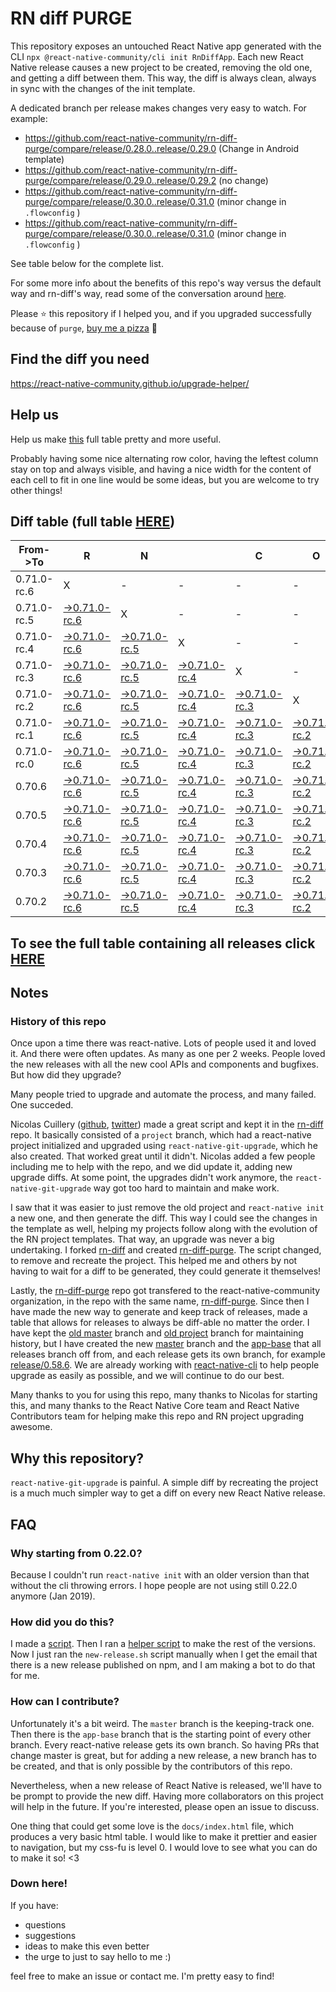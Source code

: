 # RN diff PURGE

This repository exposes an untouched React Native app generated with the CLI
`npx @react-native-community/cli init RnDiffApp`. Each new React Native release causes a new project to be created, removing the old one, and getting a diff between them. This way, the diff is always clean, always in sync with the changes of the init template.

A dedicated branch per release makes changes very easy
to watch. For example:

* https://github.com/react-native-community/rn-diff-purge/compare/release/0.28.0..release/0.29.0
(Change in Android template)
* https://github.com/react-native-community/rn-diff-purge/compare/release/0.29.0..release/0.29.2
(no change)
* https://github.com/react-native-community/rn-diff-purge/compare/release/0.30.0..release/0.31.0
(minor change in `.flowconfig` )
* https://github.com/react-native-community/rn-diff-purge/compare/release/0.30.0..release/0.31.0
(minor change in `.flowconfig` )

See table below for the complete list.

For some more info about the benefits of this repo's way versus the default way and rn-diff's way, read some of the conversation around [here](https://github.com/react-native-community/discussions-and-proposals/issues/68#issuecomment-452227478).

Please :star: this repository if I helped you, and if you upgraded successfully because of `purge`, [buy me a pizza](https://www.buymeacoffee.com/pvinis) :pizza:

## Find the diff you need
https://react-native-community.github.io/upgrade-helper/

## Help us
Help us make [this](https://react-native-community.github.io/rn-diff-purge) full table pretty and more useful.

Probably having some nice alternating row color, having the leftest column stay on top and always visible, and having a nice width for the content of each cell to fit in one line would be some ideas, but you are welcome to try other things!

## Diff table (full table [HERE](https://react-native-community.github.io/rn-diff-purge/))

| From->To    | R                                                                                                                         | N                                                                                                                         |                                                                                                                           | C                                                                                                                         | O                                                                                                                         | R                                                                                                                         | E                                                                                                                    |                                                                                                            | T                                                                                                          | E                                                                                                          | A                                                                                                          | M |
| ----------- | ------------------------------------------------------------------------------------------------------------------------- | ------------------------------------------------------------------------------------------------------------------------- | ------------------------------------------------------------------------------------------------------------------------- | ------------------------------------------------------------------------------------------------------------------------- | ------------------------------------------------------------------------------------------------------------------------- | ------------------------------------------------------------------------------------------------------------------------- | -------------------------------------------------------------------------------------------------------------------- | ---------------------------------------------------------------------------------------------------------- | ---------------------------------------------------------------------------------------------------------- | ---------------------------------------------------------------------------------------------------------- | ---------------------------------------------------------------------------------------------------------- | - |
| 0.71.0-rc.6 | X                                                                                                                         | -                                                                                                                         | -                                                                                                                         | -                                                                                                                         | -                                                                                                                         | -                                                                                                                         | -                                                                                                                    | -                                                                                                          | -                                                                                                          | -                                                                                                          | -                                                                                                          | - |
| 0.71.0-rc.5 | [->0.71.0-rc.6](https://github.com/react-native-community/rn-diff-purge/compare/release/0.71.0-rc.5..release/0.71.0-rc.6) | X                                                                                                                         | -                                                                                                                         | -                                                                                                                         | -                                                                                                                         | -                                                                                                                         | -                                                                                                                    | -                                                                                                          | -                                                                                                          | -                                                                                                          | -                                                                                                          | - |
| 0.71.0-rc.4 | [->0.71.0-rc.6](https://github.com/react-native-community/rn-diff-purge/compare/release/0.71.0-rc.4..release/0.71.0-rc.6) | [->0.71.0-rc.5](https://github.com/react-native-community/rn-diff-purge/compare/release/0.71.0-rc.4..release/0.71.0-rc.5) | X                                                                                                                         | -                                                                                                                         | -                                                                                                                         | -                                                                                                                         | -                                                                                                                    | -                                                                                                          | -                                                                                                          | -                                                                                                          | -                                                                                                          | - |
| 0.71.0-rc.3 | [->0.71.0-rc.6](https://github.com/react-native-community/rn-diff-purge/compare/release/0.71.0-rc.3..release/0.71.0-rc.6) | [->0.71.0-rc.5](https://github.com/react-native-community/rn-diff-purge/compare/release/0.71.0-rc.3..release/0.71.0-rc.5) | [->0.71.0-rc.4](https://github.com/react-native-community/rn-diff-purge/compare/release/0.71.0-rc.3..release/0.71.0-rc.4) | X                                                                                                                         | -                                                                                                                         | -                                                                                                                         | -                                                                                                                    | -                                                                                                          | -                                                                                                          | -                                                                                                          | -                                                                                                          | - |
| 0.71.0-rc.2 | [->0.71.0-rc.6](https://github.com/react-native-community/rn-diff-purge/compare/release/0.71.0-rc.2..release/0.71.0-rc.6) | [->0.71.0-rc.5](https://github.com/react-native-community/rn-diff-purge/compare/release/0.71.0-rc.2..release/0.71.0-rc.5) | [->0.71.0-rc.4](https://github.com/react-native-community/rn-diff-purge/compare/release/0.71.0-rc.2..release/0.71.0-rc.4) | [->0.71.0-rc.3](https://github.com/react-native-community/rn-diff-purge/compare/release/0.71.0-rc.2..release/0.71.0-rc.3) | X                                                                                                                         | -                                                                                                                         | -                                                                                                                    | -                                                                                                          | -                                                                                                          | -                                                                                                          | -                                                                                                          | - |
| 0.71.0-rc.1 | [->0.71.0-rc.6](https://github.com/react-native-community/rn-diff-purge/compare/release/0.71.0-rc.1..release/0.71.0-rc.6) | [->0.71.0-rc.5](https://github.com/react-native-community/rn-diff-purge/compare/release/0.71.0-rc.1..release/0.71.0-rc.5) | [->0.71.0-rc.4](https://github.com/react-native-community/rn-diff-purge/compare/release/0.71.0-rc.1..release/0.71.0-rc.4) | [->0.71.0-rc.3](https://github.com/react-native-community/rn-diff-purge/compare/release/0.71.0-rc.1..release/0.71.0-rc.3) | [->0.71.0-rc.2](https://github.com/react-native-community/rn-diff-purge/compare/release/0.71.0-rc.1..release/0.71.0-rc.2) | X                                                                                                                         | -                                                                                                                    | -                                                                                                          | -                                                                                                          | -                                                                                                          | -                                                                                                          | - |
| 0.71.0-rc.0 | [->0.71.0-rc.6](https://github.com/react-native-community/rn-diff-purge/compare/release/0.71.0-rc.0..release/0.71.0-rc.6) | [->0.71.0-rc.5](https://github.com/react-native-community/rn-diff-purge/compare/release/0.71.0-rc.0..release/0.71.0-rc.5) | [->0.71.0-rc.4](https://github.com/react-native-community/rn-diff-purge/compare/release/0.71.0-rc.0..release/0.71.0-rc.4) | [->0.71.0-rc.3](https://github.com/react-native-community/rn-diff-purge/compare/release/0.71.0-rc.0..release/0.71.0-rc.3) | [->0.71.0-rc.2](https://github.com/react-native-community/rn-diff-purge/compare/release/0.71.0-rc.0..release/0.71.0-rc.2) | [->0.71.0-rc.1](https://github.com/react-native-community/rn-diff-purge/compare/release/0.71.0-rc.0..release/0.71.0-rc.1) | X                                                                                                                    | -                                                                                                          | -                                                                                                          | -                                                                                                          | -                                                                                                          | - |
| 0.70.6      | [->0.71.0-rc.6](https://github.com/react-native-community/rn-diff-purge/compare/release/0.70.6..release/0.71.0-rc.6)      | [->0.71.0-rc.5](https://github.com/react-native-community/rn-diff-purge/compare/release/0.70.6..release/0.71.0-rc.5)      | [->0.71.0-rc.4](https://github.com/react-native-community/rn-diff-purge/compare/release/0.70.6..release/0.71.0-rc.4)      | [->0.71.0-rc.3](https://github.com/react-native-community/rn-diff-purge/compare/release/0.70.6..release/0.71.0-rc.3)      | [->0.71.0-rc.2](https://github.com/react-native-community/rn-diff-purge/compare/release/0.70.6..release/0.71.0-rc.2)      | [->0.71.0-rc.1](https://github.com/react-native-community/rn-diff-purge/compare/release/0.70.6..release/0.71.0-rc.1)      | [->0.71.0-rc.0](https://github.com/react-native-community/rn-diff-purge/compare/release/0.70.6..release/0.71.0-rc.0) | X                                                                                                          | -                                                                                                          | -                                                                                                          | -                                                                                                          | - |
| 0.70.5      | [->0.71.0-rc.6](https://github.com/react-native-community/rn-diff-purge/compare/release/0.70.5..release/0.71.0-rc.6)      | [->0.71.0-rc.5](https://github.com/react-native-community/rn-diff-purge/compare/release/0.70.5..release/0.71.0-rc.5)      | [->0.71.0-rc.4](https://github.com/react-native-community/rn-diff-purge/compare/release/0.70.5..release/0.71.0-rc.4)      | [->0.71.0-rc.3](https://github.com/react-native-community/rn-diff-purge/compare/release/0.70.5..release/0.71.0-rc.3)      | [->0.71.0-rc.2](https://github.com/react-native-community/rn-diff-purge/compare/release/0.70.5..release/0.71.0-rc.2)      | [->0.71.0-rc.1](https://github.com/react-native-community/rn-diff-purge/compare/release/0.70.5..release/0.71.0-rc.1)      | [->0.71.0-rc.0](https://github.com/react-native-community/rn-diff-purge/compare/release/0.70.5..release/0.71.0-rc.0) | [->0.70.6](https://github.com/react-native-community/rn-diff-purge/compare/release/0.70.5..release/0.70.6) | X                                                                                                          | -                                                                                                          | -                                                                                                          | - |
| 0.70.4      | [->0.71.0-rc.6](https://github.com/react-native-community/rn-diff-purge/compare/release/0.70.4..release/0.71.0-rc.6)      | [->0.71.0-rc.5](https://github.com/react-native-community/rn-diff-purge/compare/release/0.70.4..release/0.71.0-rc.5)      | [->0.71.0-rc.4](https://github.com/react-native-community/rn-diff-purge/compare/release/0.70.4..release/0.71.0-rc.4)      | [->0.71.0-rc.3](https://github.com/react-native-community/rn-diff-purge/compare/release/0.70.4..release/0.71.0-rc.3)      | [->0.71.0-rc.2](https://github.com/react-native-community/rn-diff-purge/compare/release/0.70.4..release/0.71.0-rc.2)      | [->0.71.0-rc.1](https://github.com/react-native-community/rn-diff-purge/compare/release/0.70.4..release/0.71.0-rc.1)      | [->0.71.0-rc.0](https://github.com/react-native-community/rn-diff-purge/compare/release/0.70.4..release/0.71.0-rc.0) | [->0.70.6](https://github.com/react-native-community/rn-diff-purge/compare/release/0.70.4..release/0.70.6) | [->0.70.5](https://github.com/react-native-community/rn-diff-purge/compare/release/0.70.4..release/0.70.5) | X                                                                                                          | -                                                                                                          | - |
| 0.70.3      | [->0.71.0-rc.6](https://github.com/react-native-community/rn-diff-purge/compare/release/0.70.3..release/0.71.0-rc.6)      | [->0.71.0-rc.5](https://github.com/react-native-community/rn-diff-purge/compare/release/0.70.3..release/0.71.0-rc.5)      | [->0.71.0-rc.4](https://github.com/react-native-community/rn-diff-purge/compare/release/0.70.3..release/0.71.0-rc.4)      | [->0.71.0-rc.3](https://github.com/react-native-community/rn-diff-purge/compare/release/0.70.3..release/0.71.0-rc.3)      | [->0.71.0-rc.2](https://github.com/react-native-community/rn-diff-purge/compare/release/0.70.3..release/0.71.0-rc.2)      | [->0.71.0-rc.1](https://github.com/react-native-community/rn-diff-purge/compare/release/0.70.3..release/0.71.0-rc.1)      | [->0.71.0-rc.0](https://github.com/react-native-community/rn-diff-purge/compare/release/0.70.3..release/0.71.0-rc.0) | [->0.70.6](https://github.com/react-native-community/rn-diff-purge/compare/release/0.70.3..release/0.70.6) | [->0.70.5](https://github.com/react-native-community/rn-diff-purge/compare/release/0.70.3..release/0.70.5) | [->0.70.4](https://github.com/react-native-community/rn-diff-purge/compare/release/0.70.3..release/0.70.4) | X                                                                                                          | - |
| 0.70.2      | [->0.71.0-rc.6](https://github.com/react-native-community/rn-diff-purge/compare/release/0.70.2..release/0.71.0-rc.6)      | [->0.71.0-rc.5](https://github.com/react-native-community/rn-diff-purge/compare/release/0.70.2..release/0.71.0-rc.5)      | [->0.71.0-rc.4](https://github.com/react-native-community/rn-diff-purge/compare/release/0.70.2..release/0.71.0-rc.4)      | [->0.71.0-rc.3](https://github.com/react-native-community/rn-diff-purge/compare/release/0.70.2..release/0.71.0-rc.3)      | [->0.71.0-rc.2](https://github.com/react-native-community/rn-diff-purge/compare/release/0.70.2..release/0.71.0-rc.2)      | [->0.71.0-rc.1](https://github.com/react-native-community/rn-diff-purge/compare/release/0.70.2..release/0.71.0-rc.1)      | [->0.71.0-rc.0](https://github.com/react-native-community/rn-diff-purge/compare/release/0.70.2..release/0.71.0-rc.0) | [->0.70.6](https://github.com/react-native-community/rn-diff-purge/compare/release/0.70.2..release/0.70.6) | [->0.70.5](https://github.com/react-native-community/rn-diff-purge/compare/release/0.70.2..release/0.70.5) | [->0.70.4](https://github.com/react-native-community/rn-diff-purge/compare/release/0.70.2..release/0.70.4) | [->0.70.3](https://github.com/react-native-community/rn-diff-purge/compare/release/0.70.2..release/0.70.3) | X |

## To see the full table containing all releases click [HERE](https://react-native-community.github.io/rn-diff-purge/)

## Notes

### History of this repo

Once upon a time there was react-native. Lots of people used it and loved it. And there were often updates. As many as one per 2 weeks. People loved the new releases with all the new cool APIs and components and bugfixes. But how did they upgrade?

Many people tried to upgrade and automate the process, and many failed. One succeded.

Nicolas Cuillery ([github](https://github.com/ncuillery), [twitter](https://twitter.com/ncuillery)) made a great script and kept it in the [rn-diff](https://github.com/ncuillery/rn-diff) repo. It basically consisted of a `project` branch, which had a react-native project initialized and upgraded using `react-native-git-upgrade`, which he also created. That worked great until it didn't. Nicolas added a few people including me to help with the repo, and we did update it, adding new upgrade diffs. At some point, the upgrades didn't work anymore, the `react-native-git-upgrade` way got too hard to maintain and make work.

I saw that it was easier to just remove the old project and `react-native init` a new one, and then generate the diff. This way I could see the changes in the template as well, helping my projects follow along with the evolution of the RN project templates. That way, an upgrade was never a big undertaking. I forked [rn-diff](https://github.com/ncuillery/rn-diff) and created [rn-diff-purge](https://github.com/react-native-community/rn-diff-purge). The script changed, to remove and recreate the project. This helped me and others by not having to wait for a diff to be generated, they could generate it themselves!

Lastly, the [rn-diff-purge](https://github.com/react-native-community/rn-diff-purge) repo got transfered to the react-native-community organization, in the repo with the same name, [rn-diff-purge](https://github.com/react-native-community/rn-diff-purge). Since then I have made the new way to generate and keep track of releases, made a table that allows for releases to always be diff-able no matter the order. I have kept the [old master](https://github.com/react-native-community/rn-diff-purge/tree/old/master) branch and [old project](https://github.com/react-native-community/rn-diff-purge/tree/old/project) branch for maintaining history, but I have created the new [master](https://github.com/react-native-community/rn-diff-purge/tree/master) branch and the [app-base](https://github.com/react-native-community/rn-diff-purge/tree/app-base) that all releases branch off from, and each release gets its own branch, for example [release/0.58.6](https://github.com/react-native-community/rn-diff-purge/tree/release/0.58.6). We are already working with [react-native-cli](https://github.com/react-native-community/react-native-cli) to help people upgrade as easily as possible, and we will continue to do our best.

Many thanks to you for using this repo, many thanks to Nicolas for starting this, and many thanks to the React Native Core team and React Native Contributors team for helping make this repo and RN project upgrading awesome.

## Why this repository?
`react-native-git-upgrade` is painful. A simple diff by recreating the project is a much much simpler way to get a diff on every new React Native release.

## FAQ

### Why starting from 0.22.0?

Because I couldn't run `react-native init` with an older version than that without the cli throwing errors. I hope people are not using still 0.22.0 anymore (Jan 2019).

### How did you do this?

I made a [script](https://github.com/react-native-community/rn-diff-purge/blob/master/new-release.sh). Then I ran a [helper script](https://github.com/react-native-community/rn-diff-purge/blob/master/new-release.sh) to make the rest of the versions.
Now I just ran the `new-release.sh` script manually when I get the email that there is a new release published on npm, and I am making a bot to do that for me.

### How can I contribute?

Unfortunately it's a bit weird. The `master` branch is the keeping-track one. Then there is the `app-base` branch that is the starting point of every other branch. Every react-native release gets its own branch. So having PRs that change master is great, but for adding a new release, a new branch has to be created, and that is only possible by the contributors of this repo.

Nevertheless, when a new release of React Native is released, we'll have to be prompt to provide
the new diff. Having more collaborators on this project will help in the future. If you're interested, please open an issue to discuss.

One thing that could get some love is the `docs/index.html` file, which produces a very basic html table. I would like to make it prettier and easier to navigation, but my css-fu is level 0. I would love to see what you can do to make it so! <3

### Down here!

If you have:
- questions
- suggestions
- ideas to make this even better
- the urge to just to say hello to me :)

feel free to make an issue or contact me. I'm pretty easy to find!
